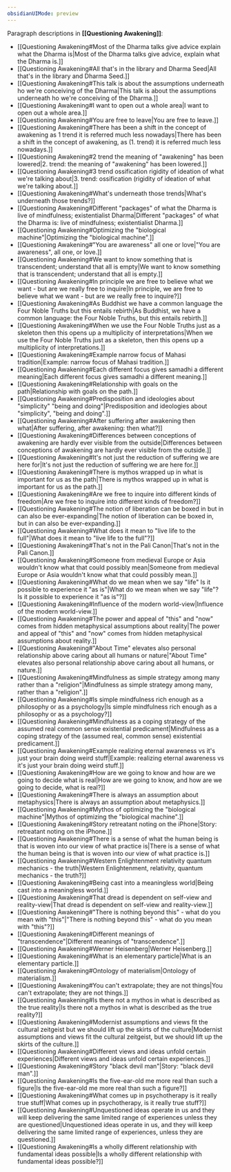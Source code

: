 ```yaml
---
obsidianUIMode: preview
---
```

Paragraph descriptions in **[[Questioning Awakening]]**:
- [[Questioning Awakening#Most of the Dharma talks give advice explain what the Dharma is|Most of the Dharma talks give advice, explain what the Dharma is.]]
- [[Questioning Awakening#All that's in the library and Dharma Seed|All that's in the library and Dharma Seed.]]
- [[Questioning Awakening#This talk is about the assumptions underneath ho we're conceiving of the Dharma|This talk is about the assumptions underneath ho we're conceiving of the Dharma.]]
- [[Questioning Awakening#I want to open out a whole area|I want to open out a whole area.]]
- [[Questioning Awakening#You are free to leave|You are free to leave.]]
- [[Questioning Awakening#There has been a shift in the concept of awakening as 1 trend it is referred much less nowadays|There has been a shift in the concept of awakening, as (1. trend) it is referred much less nowadays.]]
- [[Questioning Awakening#2 trend the meaning of "awakening" has been lowered|2. trend: the meaning of "awakening" has been lowered.]]
- [[Questioning Awakening#3 trend ossification rigidity of ideation of what we're talking about|3. trend: ossification (rigidity of ideation of what we're talking about.]]
- [[Questioning Awakening#What's underneath those trends|What's underneath those trends?]]
- [[Questioning Awakening#Different "packages" of what the Dharma is live of mindfulness; existentialist Dharma|Different "packages" of what the Dharma is: live of mindfulness; existentialist Dharma.]]
- [[Questioning Awakening#Optimizing the "biological machine"|Optimizing the "biological machine".]]
- [[Questioning Awakening#"You are awareness" all one or love|"You are awareness", all one, or love.]]
- [[Questioning Awakening#We want to know something that is transcendent; understand that all is empty|We want to know something that is transcendent; understand that all is empty.]]
- [[Questioning Awakening#In principle we are free to believe what we want - but are we really free to inquire|In principle, we are free to believe what we want - but are we really free to inquire?]]
- [[Questioning Awakening#As Buddhist we have a common language the Four Noble Truths but this entails rebirth|As Buddhist, we have a common language: the Four Noble Truths, but this entails rebirth.]]
- [[Questioning Awakening#When we use the Four Noble Truths just as a skeleton then this opens up a multiplicity of interpretations|When we use the Four Noble Truths just as a skeleton, then this opens up a multiplicity of interpretations.]]
- [[Questioning Awakening#Example narrow focus of Mahasi tradition|Example: narrow focus of Mahasi tradition.]]
- [[Questioning Awakening#Each different focus gives samadhi a different meaning|Each different focus gives samadhi a different meaning.]]
- [[Questioning Awakening#Relationship with goals on the path|Relationship with goals on the path.]]
- [[Questioning Awakening#Predisposition and ideologies about "simplicity" "being and doing"|Predisposition and ideologies about "simplicity", "being and doing".]]
- [[Questioning Awakening#After suffering after awakening then what|After suffering, after awakening: then what?]]
- [[Questioning Awakening#Differences between conceptions of awakening are hardly ever visible from the outside|Differences between conceptions of awakening are hardly ever visible from the outside.]]
- [[Questioning Awakening#It's not just the reduction of suffering we are here for|It's not just the reduction of suffering we are here for.]]
- [[Questioning Awakening#There is mythos wrapped up in what is important for us as the path|There is mythos wrapped up in what is important for us as the path.]]
- [[Questioning Awakening#Are we free to inquire into different kinds of freedom|Are we free to inquire into different kinds of freedom?]]
- [[Questioning Awakening#The notion of liberation can be boxed in but in can also be ever-expanding|The notion of liberation can be boxed in, but in can also be ever-expanding.]]
- [[Questioning Awakening#What does it mean to "live life to the full"|What does it mean to "live life to the full"?]]
- [[Questioning Awakening#That's not in the Pali Canon|That's not in the Pali Canon.]]
- [[Questioning Awakening#Someone from medieval Europe or Asia wouldn't know what that could possibly mean|Someone from medieval Europe or Asia wouldn't know what that could possibly mean.]]
- [[Questioning Awakening#What do we mean when we say "life" Is it possible to experience it "as is"|What do we mean when we say "life"? Is it possible to experience it "as is"?]]
- [[Questioning Awakening#Influence of the modern world-view|Influence of the modern world-view.]]
- [[Questioning Awakening#The power and appeal of "this" and "now" comes from hidden metaphysical assumptions about reality|The power and appeal of "this" and "now" comes from hidden metaphysical assumptions about reality.]]
- [[Questioning Awakening#"About Time" elevates also personal relationship above caring about all humans or nature|"About Time" elevates also personal relationship above caring about all humans, or nature.]]
- [[Questioning Awakening#Mindfulness as simple strategy among many rather than a "religion"|Mindfulness as simple strategy among many, rather than a "religion".]]
- [[Questioning Awakening#Is simple mindfulness rich enough as a philosophy or as a psychology|Is simple mindfulness rich enough as a philosophy or as a psychology?]]
- [[Questioning Awakening#Mindfulness as a coping strategy of the assumed real common sense existential predicament|Mindfulness as a coping strategy of the (assumed real, common sense) existential predicament.]]
- [[Questioning Awakening#Example realizing eternal awareness vs it's just your brain doing weird stuff|Example: realizing eternal awareness vs it's just your brain doing weird stuff.]]
- [[Questioning Awakening#How are we going to know and how are we going to decide what is real|How are we going to know, and how are we going to decide, what is real?]]
- [[Questioning Awakening#There is always an assumption about metaphysics|There is always an assumption about metaphysics.]]
- [[Questioning Awakening#Mythos of optimizing the "biological machine"|Mythos of optimizing the "biological machine".]]
- [[Questioning Awakening#Story retreatant noting on the iPhone|Story: retreatant noting on the iPhone.]]
- [[Questioning Awakening#There is a sense of what the human being is that is woven into our view of what practice is|There is a sense of what the human being is that is woven into our view of what practice is.]]
- [[Questioning Awakening#Western Enlightenment relativity quantum mechanics - the truth|Western Enlightenment, relativity, quantum mechanics - the truth?]]
- [[Questioning Awakening#Being cast into a meaningless world|Being cast into a meaningless world.]]
- [[Questioning Awakening#That dread is dependent on self-view and reality-view|That dread is dependent on self-view and reality-view.]]
- [[Questioning Awakening#"There is nothing beyond this" - what do you mean with "this"|"There is nothing beyond this" - what do you mean with "this"?]]
- [[Questioning Awakening#Different meanings of "transcendence"|Different meanings of "transcendence".]]
- [[Questioning Awakening#Werner Heisenberg|Werner Heisenberg.]]
- [[Questioning Awakening#What is an elementary particle|What is an elementary particle.]]
- [[Questioning Awakening#Ontology of materialism|Ontology of materialism.]]
- [[Questioning Awakening#You can't extrapolate; they are not things|You can't extrapolate; they are not things.]]
- [[Questioning Awakening#Is there not a mythos in what is described as the true reality|Is there not a mythos in what is described as the true reality?]]
- [[Questioning Awakening#Modernist assumptions and views fit the cultural zeitgeist but we should lift up the skirts of the culture|Modernist assumptions and views fit the cultural zeitgeist, but we should lift up the skirts of the culture.]]
- [[Questioning Awakening#Different views and ideas unfold certain experiences|Different views and ideas unfold certain experiences.]]
- [[Questioning Awakening#Story "black devil man"|Story: "black devil man".]]
- [[Questioning Awakening#Is the five-ear-old me more real than such a figure|Is the five-ear-old me more real than such a figure?]]
- [[Questioning Awakening#What comes up in psychotherapy is it really true stuff|What comes up in psychotherapy, is it really true stuff?]]
- [[Questioning Awakening#Unquestioned ideas operate in us and they will keep delivering the same limited range of experiences unless they are questioned|Unquestioned ideas operate in us, and they will keep delivering the same limited range of experiences, unless they are questioned.]]
- [[Questioning Awakening#Is a wholly different relationship with fundamental ideas possible|Is a wholly different relationship with fundamental ideas possible?]]
